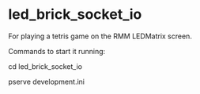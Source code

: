 # led_brick_socket_io

For playing a tetris game on the RMM LEDMatrix screen.

Commands to start it running:

cd led_brick_socket_io 

pserve development.ini
